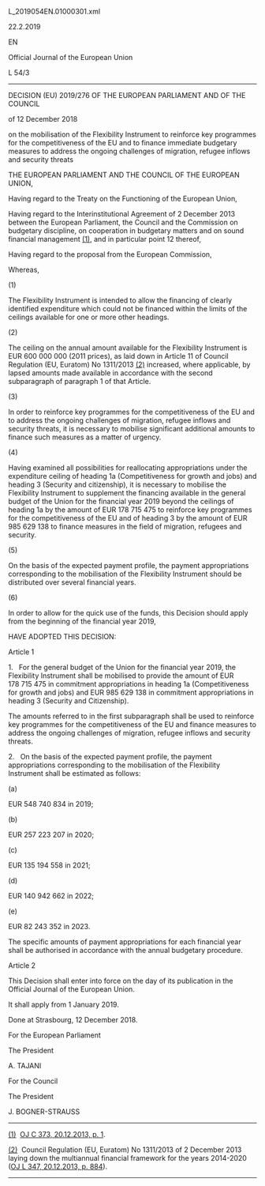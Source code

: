   L\_2019054EN.01000301.xml

  

22.2.2019   

EN

Official Journal of the European Union

L 54/3

* * *

DECISION (EU) 2019/276 OF THE EUROPEAN PARLIAMENT AND OF THE COUNCIL

of 12 December 2018

on the mobilisation of the Flexibility Instrument to reinforce key programmes for the competitiveness of the EU and to finance immediate budgetary measures to address the ongoing challenges of migration, refugee inflows and security threats

THE EUROPEAN PARLIAMENT AND THE COUNCIL OF THE EUROPEAN UNION,

Having regard to the Treaty on the Functioning of the European Union,

Having regard to the Interinstitutional Agreement of 2 December 2013 between the European Parliament, the Council and the Commission on budgetary discipline, on cooperation in budgetary matters and on sound financial management [(1)](#ntr1-L_2019054EN.01000301-E0001), and in particular point 12 thereof,

Having regard to the proposal from the European Commission,

Whereas,

  

(1)

The Flexibility Instrument is intended to allow the financing of clearly identified expenditure which could not be financed within the limits of the ceilings available for one or more other headings.

  

(2)

The ceiling on the annual amount available for the Flexibility Instrument is EUR 600 000 000 (2011 prices), as laid down in Article 11 of Council Regulation (EU, Euratom) No 1311/2013 [(2)](#ntr2-L_2019054EN.01000301-E0002) increased, where applicable, by lapsed amounts made available in accordance with the second subparagraph of paragraph 1 of that Article.

  

(3)

In order to reinforce key programmes for the competitiveness of the EU and to address the ongoing challenges of migration, refugee inflows and security threats, it is necessary to mobilise significant additional amounts to finance such measures as a matter of urgency.

  

(4)

Having examined all possibilities for reallocating appropriations under the expenditure ceiling of heading 1a (Competitiveness for growth and jobs) and heading 3 (Security and citizenship), it is necessary to mobilise the Flexibility Instrument to supplement the financing available in the general budget of the Union for the financial year 2019 beyond the ceilings of heading 1a by the amount of EUR 178 715 475 to reinforce key programmes for the competitiveness of the EU and of heading 3 by the amount of EUR 985 629 138 to finance measures in the field of migration, refugees and security.

  

(5)

On the basis of the expected payment profile, the payment appropriations corresponding to the mobilisation of the Flexibility Instrument should be distributed over several financial years.

  

(6)

In order to allow for the quick use of the funds, this Decision should apply from the beginning of the financial year 2019,

HAVE ADOPTED THIS DECISION:

Article 1

1.   For the general budget of the Union for the financial year 2019, the Flexibility Instrument shall be mobilised to provide the amount of EUR 178 715 475 in commitment appropriations in heading 1a (Competitiveness for growth and jobs) and EUR 985 629 138 in commitment appropriations in heading 3 (Security and Citizenship).

The amounts referred to in the first subparagraph shall be used to reinforce key programmes for the competitiveness of the EU and finance measures to address the ongoing challenges of migration, refugee inflows and security threats.

2.   On the basis of the expected payment profile, the payment appropriations corresponding to the mobilisation of the Flexibility Instrument shall be estimated as follows:

  

(a)

EUR 548 740 834 in 2019;

  

(b)

EUR 257 223 207 in 2020;

  

(c)

EUR 135 194 558 in 2021;

  

(d)

EUR 140 942 662 in 2022;

  

(e)

EUR 82 243 352 in 2023.

The specific amounts of payment appropriations for each financial year shall be authorised in accordance with the annual budgetary procedure.

Article 2

This Decision shall enter into force on the day of its publication in the Official Journal of the European Union.

It shall apply from 1 January 2019.

Done at Strasbourg, 12 December 2018.

For the European Parliament

The President

A. TAJANI

For the Council

The President

J. BOGNER-STRAUSS

* * *

[(1)](#ntc1-L_2019054EN.01000301-E0001)  [OJ C 373, 20.12.2013, p. 1](./../../../../legal-content/EN/AUTO/?uri=OJ:C:2013:373:TOC).

[(2)](#ntc2-L_2019054EN.01000301-E0002)  Council Regulation (EU, Euratom) No 1311/2013 of 2 December 2013 laying down the multiannual financial framework for the years 2014-2020 ([OJ L 347, 20.12.2013, p. 884](./../../../../legal-content/EN/AUTO/?uri=OJ:L:2013:347:TOC)).

* * *
